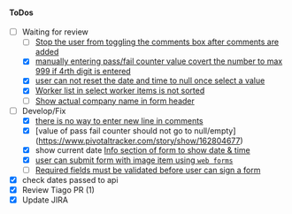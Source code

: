 #### ToDos
- [ ] Waiting for review
  - [ ] [Stop the user from toggling the comments box after comments are added](https://www.pivotaltracker.com/story/show/162719826)
  - [x] [manually entering pass/fail counter value covert the number to max 999 if 4rth digit is entered](https://www.pivotaltracker.com/story/show/162804618)
  - [x] [user can not reset the date and time to null once select a value](https://www.pivotaltracker.com/story/show/162805422)
  - [x] [Worker list in select worker items is not sorted](https://www.pivotaltracker.com/story/show/162720254)
  - [ ] [Show actual company name in form header](https://www.pivotaltracker.com/story/show/162719873)
- [ ] Develop/Fix
  - [x] [there is no way to enter new line in comments](https://www.pivotaltracker.com/story/show/162804849)
  - [x] [value of pass fail counter should not go to null/empty]
  (https://www.pivotaltracker.com/story/show/162804677)
  - [x] show current date [Info section of form to show date & time](https://www.pivotaltracker.com/story/show/162769215)
  - [x] [user can submit form with image item using `web forms`](https://www.pivotaltracker.com/story/show/162764412)
  - [ ] [Required fields must be validated before user can sign a form](https://www.pivotaltracker.com/story/show/162769148)
- [x] check dates passed to api
- [x] Review Tiago PR (1)
- [x] Update JIRA